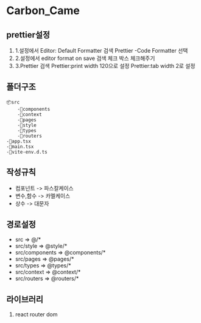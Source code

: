 # Carbon_Came

## prettier설정

1. 1.설정에서 Editor: Default Formatter 검색
   Prettier -Code Formatter 선택
2. 2.설정에서 editor format on save 검색
   체크 박스 체크해주기
3. 3.Prettier 검색
   Prettier:print width
   120으로 설정
   Prettier:tab width
   2로 설정

## 폴더구조

```
📦src
    -📂components
    -📂context
    -📂pages
    -📂style
    -📂types
    -📂routers
-📜app.tsx
-📜main.tsx
-📜vite-env.d.ts
```

## 작성규칙

- 컴포넌트 -> 파스칼케이스
- 변수,함수 -> 카멜케이스
- 상수 -> 대문자

## 경로설정

- src => @/\*
- src/style => @style/\*
- src/components => @components/\*
- src/pages => @pages/\*
- src/types => @types/\*
- src/context => @context/\*
- src/routers => @routers/\*

## 라이브러리

1. react router dom
